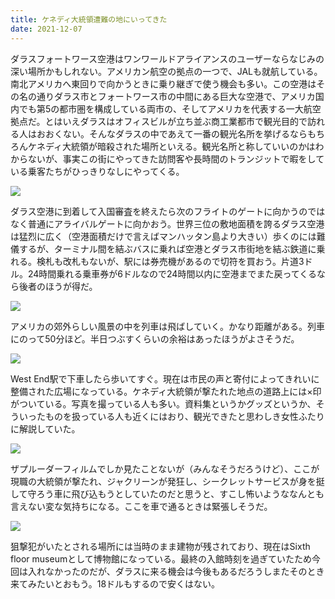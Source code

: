 ```yaml
---
title: ケネディ大統領遭難の地にいってきた
date: 2021-12-07
---
```


ダラスフォートワース空港はワンワールドアライアンスのユーザーならなじみの深い場所かもしれない。アメリカン航空の拠点の一つで、JALも就航している。南北アメリカへ東回りで向かうときに乗り継ぎで使う機会も多い。この空港はその名の通りダラス市とフォートワース市の中間にある巨大な空港で、アメリカ国内でも第5の都市圏を構成している両市の、そしてアメリカを代表する一大航空拠点だ。とはいえダラスはオフィスビルが立ち並ぶ商工業都市で観光目的で訪れる人はおおくない。そんなダラスの中であえて一番の観光名所を挙げるならもちろんケネディ大統領が暗殺された場所といえる。観光名所と称していいのかはわからないが、事実この街にやってきた訪問客や長時間のトランジットで暇をしている乗客たちがひっきりなしにやってくる。

![](https://img.xar.sh/i-Hw6kGps-X2.jpg)

ダラス空港に到着して入国審査を終えたら次のフライトのゲートに向かうのではなく普通にアライバルゲートに向かおう。世界三位の敷地面積を誇るダラス空港は猛烈に広く（空港面積だけで言えばマンハッタン島より大きい）歩くのには難儀するが、ターミナル間を結ぶバスに乗れば空港とダラス市街地を結ぶ鉄道に乗れる。検札も改札もないが、駅には券売機があるので切符を買おう。片道3ドル。24時間乗れる乗車券が6ドルなので24時間以内に空港までまた戻ってくるなら後者のほうが得だ。

![](https://img.xar.sh/i-DdRfgCp-X2.jpg)

アメリカの郊外らしい風景の中を列車は飛ばしていく。かなり距離がある。列車にのって50分ほど。半日つぶすくらいの余裕はあったほうがよさそうだ。

![](https://img.xar.sh/i-n6G3Q3t-X2.jpg)

West End駅で下車したら歩いてすぐ。現在は市民の声と寄付によってきれいに整備された広場になっている。ケネディ大統領が撃たれた地点の道路上には×印がついている。写真を撮っている人も多い。資料集というかグッズというか、そういったものを扱っている人も近くにはおり、観光できたと思わしき女性ふたりに解説していた。

![](https://img.xar.sh/i-dTg5qNf-X2.jpg)

ザプルーダーフィルムでしか見たことないが（みんなそうだろうけど）、ここが現職の大統領が撃たれ、ジャクリーンが発狂し、シークレットサービスが身を挺して守ろう車に飛び込もうとしていたのだと思うと、すこし怖いようななんとも言えない変な気持ちになる。ここを車で通るときは緊張しそうだ。

![](https://img.xar.sh/i-jMGDmzh-X2.jpg)

狙撃犯がいたとされる場所には当時のまま建物が残されており、現在はSixth floor museumとして博物館になっている。最終の入館時刻を過ぎていたため今回は入れなかったのだが、ダラスに来る機会は今後もあるだろうしまたそのとき来てみたいとおもう。18ドルもするので安くはない。
